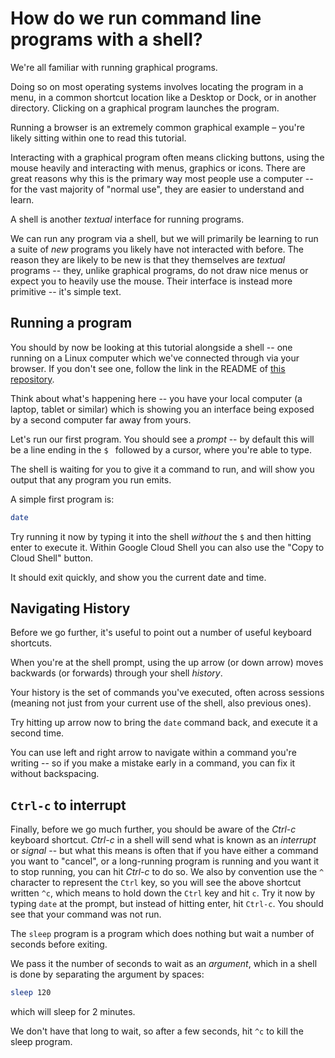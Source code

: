 # How do we run command line programs with a shell?

We're all familiar with running graphical programs.

Doing so on most operating systems involves locating the program in a menu, in a common shortcut location like a Desktop or Dock, or in another directory.
Clicking on a graphical program launches the program.

Running a browser is an extremely common graphical example – you're likely sitting within one to read this tutorial.

Interacting with a graphical program often means clicking buttons, using the mouse heavily and interacting with menus, graphics or icons.
There are great reasons why this is the primary way most people use a computer -- for the vast majority of "normal use", they are easier to understand and learn.

A shell is another *textual* interface for running programs.

We can run any program via a shell, but we will primarily be learning to run a suite of *new* programs you likely have not interacted with before.
The reason they are likely to be new is that they themselves are *textual* programs -- they, unlike graphical programs, do not draw nice menus or expect you to heavily use the mouse.
Their interface is instead more primitive -- it's simple text.

## Running a program

You should by now be looking at this tutorial alongside a shell -- one running on a Linux computer which we've connected through via your browser.
If you don't see one, follow the link in the README of [this repository](https://github.com/JulianEducation/CommandLineBasics).

Think about what's happening here -- you have your local computer (a laptop, tablet or similar) which is showing you an interface being exposed by a second computer far away from yours.

Let's run our first program. You should see a *prompt* -- by default this will be a line ending in the `$ ` followed by a cursor, where you're able to type.

The shell is waiting for you to give it a command to run, and will show you output that any program you run emits.

A simple first program is:

```sh
date
```

Try running it now by typing it into the shell *without* the `$` and then hitting enter to execute it.
Within Google Cloud Shell you can also use the "Copy to Cloud Shell" button.

It should exit quickly, and show you the current date and time.

## Navigating History

Before we go further, it's useful to point out a number of useful keyboard shortcuts.

When you're at the shell prompt, using the up arrow (or down arrow) moves backwards (or forwards) through your shell *history*.

Your history is the set of commands you've executed, often across sessions (meaning not just from your current use of the shell, also previous ones).

Try hitting up arrow now to bring the `date` command back, and execute it a second time.

You can use left and right arrow to navigate within a command you're writing -- so if you make a mistake early in a command, you can fix it without backspacing.

## `Ctrl-c` to interrupt

Finally, before we go much further, you should be aware of the *Ctrl-c* keyboard shortcut.
*Ctrl-c* in a shell will send what is known as an *interrupt* or *signal* -- but what this means is often that if you have either a command you want to "cancel", or a long-running program is running and you want it to stop running, you can hit *Ctrl-c* to do so.
We also by convention use the `^` character to represent the `Ctrl` key, so you will see the above shortcut written `^c`, which means to hold down the `Ctrl` key and hit `c`.
Try it now by typing `date` at the prompt, but instead of hitting enter, hit `Ctrl-c`.
You should see that your command was not run.

The `sleep` program is a program which does nothing but wait a number of seconds before exiting.

We pass it the number of seconds to wait as an *argument*, which in a shell is done by separating the argument by spaces:

```sh
sleep 120
```

which will sleep for 2 minutes.

We don't have that long to wait, so after a few seconds, hit `^c` to kill the sleep program.

